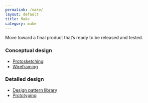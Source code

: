 ```yaml
---
permalink: /make/
layout: default
title: Make
category: make
---
```


Move toward a final product that’s ready to be released and tested.

### Conceptual design

- [Protosketching](../protosketching/)
- [Wireframing](../wireframing/)

### Detailed design

- [Design pattern library](../design-pattern-library/)
- [Prototyping](../prototyping/)
